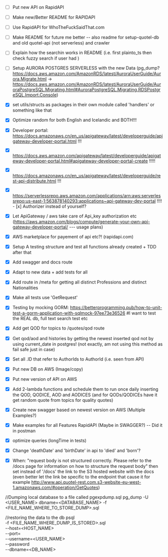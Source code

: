 
- [ ] Put new API on RapidAPI
- [ ] Make new/Better README for RAPIDAPI
- [ ] Use RapidAPI for WhoTheFuckSaidThat.com

- [ ] Make README for future me better -- also readme for setup-quotel-db and old quotel-api (not serverless) and crawler
- [ ] Explain how the searchin works in README (i.e. first plainto_ts then check fuzzy search if user had )

- [ ] Setup AURORA POSTGRES SERVERLESS with the new Data (pg_dump? https://docs.aws.amazon.com/AmazonRDS/latest/AuroraUserGuide/Aurora.Migrate.html -> https://docs.aws.amazon.com/AmazonRDS/latest/AuroraUserGuide/AuroraPostgreSQL.Migrating.html#AuroraPostgreSQL.Migrating.RDSPostgreSQL.Import.Console)


- [x] set utils/structs as packages in their own module called 'handlers' or something like that
- [x] Optimize random for both English and Icelandic and BOTH!!!
- [x] Developer portal: https://docs.amazonaws.cn/en_us/apigateway/latest/developerguide/apigateway-developer-portal.html !!!
- [x] https://docs.aws.amazon.com/apigateway/latest/developerguide/apigateway-developer-portal.html#apigateway-developer-portal-create !!!!!
- [x] https://docs.amazonaws.cn/en_us/apigateway/latest/developerguide/rest-api-distribute.html !!!
- [x] https://serverlessrepo.aws.amazon.com/applications/arn:aws:serverlessrepo:us-east-1:563878140293:applications~api-gateway-dev-portal !!!! 
- [x] Authorizer instead of yourself?
- [x] Let ApiGateway / aws take care of Api_key authorization etc (https://aws.amazon.com/blogs/compute/generate-your-own-api-gateway-developer-portal/ --- usage plans)
- [x] AWS marketplace for payement of api etc?! (rapidapi.com)
- [x] Setup A testing structure and test all functions already created + TDD after that
- [x] Add swagger and docs route
- [x] Adapt to new data + add tests for all
- [x] Add route in /meta for getting all distinct Professions and distinct Nationalities
- [x] Make all tests use 'GetRequest'
- [x] Testing by mocking GORM: https://betterprogramming.pub/how-to-unit-test-a-gorm-application-with-sqlmock-97ee73e36526  #I want to test the REAL db, full text search test etc
- [x] Add get QOD for topics to /quotes/qod route
- [x] Get qod/aod and histories by getting the newest inserted qod not by using current_date in postgres! (not exactly, am not using this method as fail safe just in case)
- [x] Set all .ID that refer to AuthorIds to AuthorId (i.e. seen from API)
- [x] Put new DB on AWS (Image/copy)
- [x] Put new version of API on AWS
- [x] Add 2-lambda functions and schedule them to run once daily inserting the QOD, QODICE, AOD and AODICES (and for QODs/QODICEs have it get random quote from topics for quality quotes)
- [x] Create new swagger based on newest version on AWS (Multiple Examples?)
- [x] Make examples for all Features RapidAPI (Maybe in SWAGGER?) -- Did it in postman
- [x] optimize queries (longTime in tests)
- [x] Change 'deathDate' and 'birthDate' in api to 'died' and 'born'?
- [x] When: "request body is not structured correctly. Please refer to the /docs page for information on how to structure the request body" then set instead of '/docs' the link
to the S3 hosted website with the docs (even better let the link be specific to the endpoint that cause it for example http://www.api.quotel-rest.com.s3-website-eu-west-1.amazonaws.com/#operation/GetQuotes)


//Dumping local database to a file called pgexpdump.sql
pg_dump -U <USER_NAME> dbname=<DATABASE_NAME> -f <FILE_NAME_WHERE_TO_STORE_DUMP>.sql

//restoring the data to the db
psql \
	-f <FILE_NAME_WHERE_DUMP_IS_STORED>.sql \
	--host=<HOST_NAME> \
   --port=<PORT> \
   --username=<USER_NAME> \
   --password  \
   --dbname=<DB_NAME>

